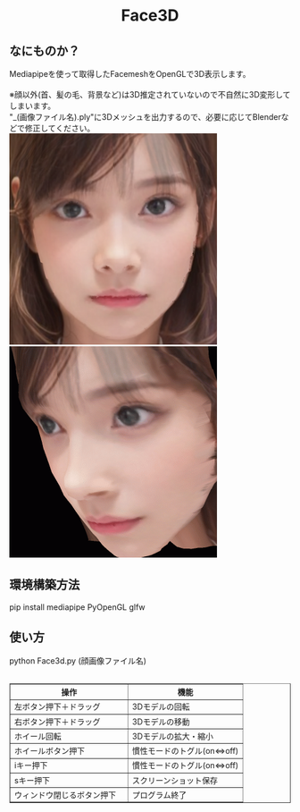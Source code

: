 <html lang="ja">
    <head>
        <meta charset="utf-8" />
    </head>
    <body>
        <h1><center>Face3D</center></h1>
        <h2>なにものか？</h2>
        <p>
            Mediapipeを使って取得したFacemeshをOpenGLで3D表示します。<br>
            <br>
            ※顔以外(首、髪の毛、背景など)は3D推定されていないので不自然に3D変形してしまいます。<br>
            "_(画像ファイル名).ply"に3Dメッシュを出力するので、必要に応じてBlenderなどで修正してください。<br>
            <img src="images/Face3D.png"><br>
            <img src="images/Face3D.gif">
        </p>
        <h2>環境構築方法</h2>
        <p>
            pip install mediapipe PyOpenGL glfw
        </p>
        <h2>使い方</h2>
        <p>
            python Face3d.py (顔画像ファイル名)<br>
            <br>
            <table border="1">
                <tr><th>操作</th><th>機能</th></tr>
                <tr><td>左ボタン押下＋ドラッグ</td><td>3Dモデルの回転</td></tr>
                <tr><td>右ボタン押下＋ドラッグ</td><td>3Dモデルの移動</td></tr>
                <tr><td>ホイール回転</td><td>3Dモデルの拡大・縮小</td></tr>
                <tr><td>ホイールボタン押下</td><td>慣性モードのトグル(on⇔off)</td></tr>
                <tr><td>iキー押下</td><td>慣性モードのトグル(on⇔off)</td></tr>
                <tr><td>sキー押下</td><td>スクリーンショット保存</td></tr>
                <tr><td>ウィンドウ閉じるボタン押下　</td><td>プログラム終了</td></tr>
            </table>
        </p>
    </body>
</html>
